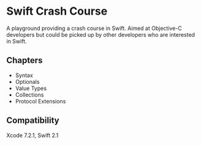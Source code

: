 # Swift Crash Course
A playground providing a crash course in Swift. Aimed at Objective-C developers but could be picked up by other developers who are interested in Swift.
## Chapters
- Syntax
- Optionals
- Value Types
- Collections
- Protocol Extensions
  
## Compatibility
Xcode 7.2.1, Swift 2.1
  

